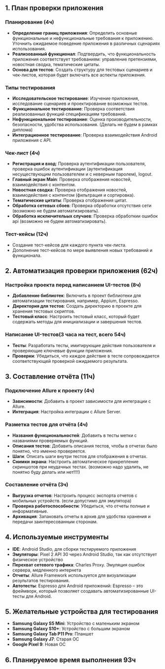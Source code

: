 ## 1. План проверки приложения

### Планирование (4ч)
- **Определение границ приложения**: Определить основные функциональные и нефункциональные требования к приложению. Уточнить ожидаемое поведение приложения в различных сценариях использования.
- **Реализованный функционал**: Подтвердить, что функциональность приложения соответствует требованиям: управление претензиями, новостная сводка, тематические цитаты.
- **Основа для тестов**: Создать структуру для тестовых сценариев и чек-листов, которая будет включать все аспекты приложения.

### Типы тестирования
- **Исследовательское тестирование**: Изучение приложения, исследование сценариев и проектирование возможных тестов.
- **Функциональное тестирование**: Проверка соответствия реализованных функций спецификациям требований.
- **Нефункциональное тестирование**: Оценка производительности, безопасности, удобства использования. (Делать не будем в рамках диплома)
- **Интеграционное тестирование**: Проверка взаимодействия Android приложения с API.

### Чек-лист (4ч)
- **Регистрация и вход**: Проверка аутентификации пользователя, проверка ошибок аутентификации (аутентификация несуществующим пользователем и с неверным паролем), logout.
- **Главный экран Main**: Проверка отображения новостей, взаимодействия с контентом.
- **Новостная сводка**: Проверка отображения новостей, взаимодействия с контентом (фильтрация и сортировка).
- **Тематические цитаты**: Проверка отображения цитат.
- **Обработка сетевых сбоев**: Проверка обработки отсутствия сети (возможно не будем автоматизировать).
- **Обработка исключительых случаев**: Проверка обработкии ошибок api (возможно не будем автоматизировать).

### Тест-кейсы (12ч)
- Создание тест-кейсов для каждого пункта чек-листа.
- Дополнение тест-кейсов по мере выявления новых требований и функционала.

## 2. Автоматизация проверки приложения (62ч)

### Настройка проекта перед написанием UI-тестов (8ч)
- **Добавление библиотек**: Включить в проект библиотеки для автоматизации тестирования, например, Appium, Espresso.
- **Директория для тестов**: Создать директорию в проекте для хранения тестовых скриптов.
- **Тестовый класс**: Настроить тестовый класс, который будет содержать методы для инициализации и завершения тестов.

### Написание UI-тестов(3 часа на тест, всего 54ч)
- **Тесты**: Разработать тесты, имитирующие действия пользователя и проверяющие ключевые функции приложения.
- **Проверки**: Убедиться, что каждое действие в тесте сопровождается соответствующей проверкой ожидаемого результата.

## 3. Составление отчёта (11ч)

### Подключение Allure к проекту (4ч)
- **Зависимости**: Добавить в проект зависимости для интеграции с Allure.
- **Интеграция**: Настройка интеграции с Allure Server. 

### Разметка тестов для отчёта (4ч)
- **Названия функциональностей**: Добавить в тесты метки с названиями проверяемых функций.
- **Описания тестов**: Добавить описания тестов, чтобы в отчетах было понятно, что именно проверяется.
- **Шаги**: Описать шаги внутри тестов для отображения в отчетах.
- **Снимки экрана**: Настроить автоматическое прикрепление скриншотов при неудачных тестах. (возможно надо удалить, не понятно буду делать или нет!!!!)

### Составление отчёта (3ч)
- **Выгрузка отчетов**: Настроить процесс экспорта отчетов с мобильных устройств. (если допустимо для эмулятора)
- **Проверка работоспособности**: Убедиться, что отчеты полные и информативные.
- **Архивация**: Запаковать отчеты в архив для удобства хранения и передачи заинтересованным сторонам.

## 4. Используемые инструменты

- **IDE**: Android Studio, для сборки тестируемого приложения
- **Эмуляторы**: Pixel 2 API 30 через Android Studio, так как отсутствует физическое устройство
- **Перехват сетевого трафика**: Charles Proxy. Эмуляция ошибок сервера, медленного интернета
- **Отчеты**: Allure Framework используется для визуализации результатов тестирования.
- **Автотесты**: Espresso для Android приложений: Espresso – это фреймворк, который позволяет создавать автоматизированные UI-тесты для Android.

## 5. Желательные устройства для тестирования

- **Samsung Galaxy S5 Mini**: Устройство с маленьким экраном
- **Samsung Galaxy S10+**: Устройство с большим экраном
- **Samsung Galaxy Tab P11 Pro**: Планшет
- **Samsung Galaxy J7**: Старая ОС
- **Google Pixel 9**: Новая ОС

## 6. Планируемое время выполнения 93ч




